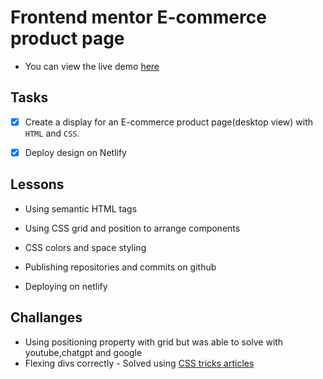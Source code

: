 
# Frontend mentor E-commerce product page

- You can view the live demo [here](https://hope-murithi-ecommerce-page.netlify.app/)

## Tasks

- [x] Create a display for an E-commerce product page(desktop view) with `HTML` and `CSS`.

- [x] Deploy design on Netlify


## Lessons 

- Using semantic HTML tags

- Using CSS grid and position to arrange components

- CSS colors and space styling

- Publishing repositories and commits  on github

- Deploying on netlify

## Challanges
- Using positioning property with grid but was able to solve with youtube,chatgpt and google
- Flexing divs correctly - Solved using [CSS tricks articles](https://css-tricks.com/archives/)
